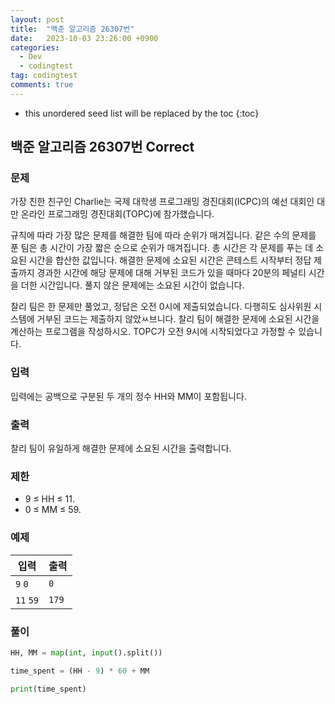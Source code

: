 ```yaml
---
layout: post
title:  "백준 알고리즘 26307번"
date:   2023-10-03 23:26:00 +0900
categories:
  - Dev
  - codingtest
tag: codingtest
comments: true
---
```


* this unordered seed list will be replaced by the toc
{:toc}

## 백준 알고리즘 26307번 Correct

### 문제

가장 친한 친구인 Charlie는 국제 대학생 프로그래밍 경진대회(ICPC)의 예선 대회인 대만 온라인 프로그래밍 경진대회(TOPC)에 참가했습니다.

규칙에 따라 가장 많은 문제를 해결한 팀에 따라 순위가 매겨집니다. 같은 수의 문제를 푼 팀은 총 시간이 가장 짧은 순으로 순위가 매겨집니다. 총 시간은 각 문제를 푸는 데 소요된 시간을 합산한 값입니다. 해결한 문제에 소요된 시간은 콘테스트 시작부터 정답 제출까지 경과한 시간에 해당 문제에 대해 거부된 코드가 있을 때마다 20분의 페널티 시간을 더한 시간입니다. 풀지 않은 문제에는 소요된 시간이 없습니다.

찰리 팀은 한 문제만 풀었고, 정답은 오전 0시에 제출되었습니다. 다행히도 심사위원 시스템에 거부된 코드는 제출하지 않았ㅆ브니다. 찰리 팀이 해결한 문제에 소요된 시간을 계산하는 프로그램을 작성하시오. TOPC가 오전 9시에 시작되었다고 가정할 수 있습니다.

### 입력

입력에는 공백으로 구분된 두 개의 정수 HH와 MM이 포함됩니다.

### 출력

찰리 팀이 유일하게 해결한 문제에 소요된 시간을 출력합니다.

### 제한

- 9 ≤ HH ≤ 11.
- 0 ≤ MM ≤ 59.

### 예제

| 입력 | 출력 |
| --- | --- |
| `9` `0` | `0` |
| `11` `59` | `179` |

### 풀이

```py
HH, MM = map(int, input().split())

time_spent = (HH - 9) * 60 + MM

print(time_spent)
```
